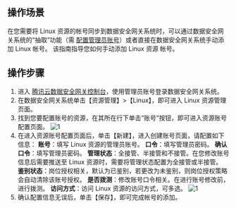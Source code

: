 ## 操作场景
在您需要将 Linux 资源的帐号同步到数据安全网关系统时，可以通过数据安全网关系统的“抽取”功能（需 [配置管理员账号](https://cloud.tencent.com/document/product/1025/32220)）或者直接在数据安全网关系统手动添加 Linux 帐号。 该指南指导您如何手动添加 Linux 资源 帐号。



## 操作步骤
1. 进入 [腾讯云数据安全网关控制台](https://console.cloud.tencent.com/dasb)，使用管理员账号登录数据安全网关系统。
2. 在数据安全网关系统单击【资源管理】>【Linux】，即可进入 Linux 资源管理页面。
3. 找到您要配置账号的资源，在其所在行下单击“账号”按钮，即可进入资源账号配置页面。
![1](https://main.qcloudimg.com/raw/b04669730acd62048622192f6211c8d3.png)
4. 在进入资源账号配置页面后，单击【新建】，进入创建账号页面，请配置如下信息：
**账号**：填写 Linux 资源的管理员账号。
**口令**：填写管理员密码。
**确认口令**：填写管理员密码。
**管理状态**：全接管、半接管和不接管。在您修改账号信息后需要推送至 Linux 资源时，需要将管理状态配置为全接管或半接管。
**鉴别状态**：岗位授权相关，默认为已鉴别，若更改为未鉴别，则岗位授权策略会自动清除该账号授权。
**是否拨测**：修改账号口令相关。在进行账号修改前，进行拨测。
**访问方式**：访问 Linux 资源的访问方式，可多选。
![1](https://main.qcloudimg.com/raw/23fd8d4ff66938091dddb0c4829aa4f0.png)
5. 确认配置信息无误后，单击【保存】，即可完成帐号的添加。

